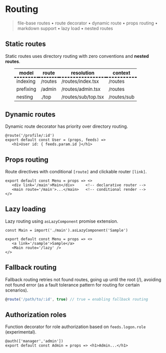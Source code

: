 <style>@import url(routing.css);</style>
<style>@import url(../@assets/css/index.css);</style> 
<style>
   table { margin: 0px 30px !important; zoom:0.95; }
   table th { font-weight:700; border-bottom-style: dashed }
</style> 

# Routing

> file-base routes • route decorator • dynamic route • props routing •  markdown support • lazy load • nested routes

## Static routes

Static routes uses directory routing with zero conventions and **nested routes**.

| model     | route   | resolution          | context     |
| --------- | ------- | ------------------- | ----------- |
| indexing  | /routes | /routes/index.tsx   | /routes     |
| prefixing | /admin  | /routes/admin.tsx   | /routes     |
| nesting   | ./top   | /routes/sub/top.tsx | /routes/sub |


## Dynamic routes

Dynamic route decorator has priority over directory routing. 

```tsx
@route('/profile/:id')
export default const User = (props, feeds) =>
   <h1>User id: { feeds.param.id }</h1>
```

## Props routing

<a onclick='goto("review/structure.html#props-routing")'>Route directives</a> with conditional `[route]` and clickable router `[link]`.

```tsx
export default const Menu = props => <>
   <div link='/main'>Main</div>     <!-- declarative router -->   
   <main route='/main'>...</main>   <!-- conditional render -->
</>
```

## Lazy loading

<a onclick='goto("review/structure.html#lazy-loading")'>Lazy routing</a> using `asLazyComponent` promise extension. 

```tsx
const Main = import('./main').asLazyComponent('Sample')

export default const Menu = props => <>
   <a link='/sample'>Sample</a>
   <Main route='/lazy' />
</>
```

## Fallback routing

Fallback routing retries not found routes, going up until the root (/), avoiding not found error (as a fault tolerance pattern for routing for certain scenarios).

```ts
@route('/path/to/:id', true) // true = enabling fallback routing
```


## Authorization roles

Function decorator for role authorization based on `feeds.logon.role` (experimental).

```tsx
@auth(['manager','admin'])
export default const Admin = props => <h1>Admin...</h1>
```